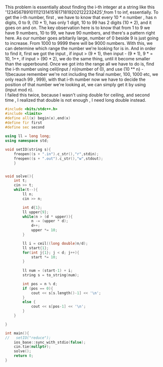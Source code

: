 This problem is essentially about finding the i-th integer at a string like this '12345678910111213141516171819202122232425',from 1 to inf, essentially. To get the i-th number, first , we have to know that every 10 * n number , has n digits, 0 to 9, (10 * 1), has only 1 digit, 10 to 99 has 2 digits (10 * 2), and it goes on and on. The key observation here is to know that from 1 to 9 we have 9 numbers, 10 to 99, we have 90 numbers, and there's a pattern right here. As our number goes arbitarily large, number of 0 beside 9 is just going to increase. From 1000 to 9999 there will be 9000 numbers. With this, we can determine which range the number we're looking for is in. And in order to find it, first we got the input , if input > (9 * 1), then input - (9 * 1), 9 * = 10, 1++, if input > (90 * 2), we do the same thing, until it become smaller than the upperbound. Once we got into the range all we have to do is, find the i-th number using ceil(input / n)(number of 0), and use (10 ** n) - 1(because remember we're not including the final number, 100, 1000 etc, we only reach 99 , 999), with that i-th number now we have to decide the position of that number we're looking at, we can simply get it by using (input mod n).
<br>
I failed this twice, because I wasn't using double for ceiling, and second time , I realized that double is not enough , I need long double instead.

```cpp
#include <bits/stdc++.h>
#include <limits>
#define all(x) begin(x),end(x)
#define fir first
#define sec second
 
using ll = long long;
using namespace std;

void setIO(string s){
	freopen((s + ".in").c_str(),"r",stdin);
	freopen((s + ".out").c_str(),"w",stdout);
	}


void solve(){
    int t;
    cin >> t;
    while(t--){
        ll n;
        cin >> n;

        int d{1};
        ll upper{9};
        while(n > (d * upper)){
            n -= (upper * d);
            d++;
            upper *= 10;
        }

        ll i = ceil((long double)n/d);
        ll start{1};
        for(int j{1}; j < d; j++){
            start *= 10;
        }
        
        ll num = (start-1) + i;
        string s = to_string(num);

        int pos = n % d;
        if (pos == 0){
            cout << s[s.length()-1] << '\n';
        }
        else {
            cout << s[pos-1] << '\n';
        }
    }

}

int main(){
//   setIO("reduce");
	ios_base::sync_with_stdio(false);
	cin.tie(nullptr);
	solve();
	return 0;
}

```